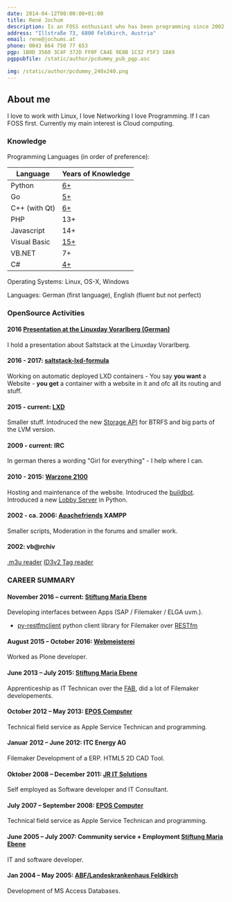 ```yaml
---
date: 2014-04-12T00:00:00+01:00
title: René Jochum
description: Is an FOSS enthusiast who has been programming since 2002, currently he loves to develop in Python and Go.
address: "Illstraße 73, 6800 Feldkirch, Austria"
email: rene@jochums.at
phone: 0043 664 750 77 653
pgp: 1B0D 3560 3C4F 372D FF0F CA4E 9E8B 1C32 F5F3 18A9
pgppubfile: /static/author/pcdummy_pub_pgp.asc

img: /static/author/pcdummy_240x240.png
---
```

## About me

I love to work with Linux, I love Networking I love Programming. If I can FOSS first. Currently my main interest is Cloud computing.

### Knowledge

Programming Languages (in order of preference):

Language      | Years of Knowledge
--------------|-------------------------------------------------------------------------
Python        |      [6+](https://github.com/pcdummy/socketrpc)
Go            |      [5+](https://github.com/pcdummy/golxml)
C++ (with Qt) |      [6+](https://github.com/pcdummy/Warzone-QML-Frontend)
PHP           |      13+
Javascript    |      14+
Visual Basic  |      [15+](http://www.vbarchiv.net/tipps/details.php?id=680)
VB.NET        |      7+
C#            |      [4+](https://github.com/pcdummy/SharpFlame)

Operating Systems: Linux, OS-X, Windows

Languages: German (first language), English (fluent but not perfect)

### OpenSource Activities

#### 2016 [Presentation at the Linuxday Vorarlberg (German)](https://www.youtube.com/watch?v=0WIyYOsSvQw)
I hold a presentation about Saltstack at the Linuxday Vorarlberg.

#### 2016 - 2017: [saltstack-lxd-formula](https://github.com/pcdummy/saltstack-lxd-formula)
Working on automatic deployed LXD containers - You say **you want** a Website - **you get** a container with a website in it and ofc all its routing and stuff.

#### 2015 - current: [LXD](https://linuxcontainers.org/lxd/)
Smaller stuff.
Intodruced the new [Storage API](https://github.com/lxc/lxd/commits?author=pcdummy) for BTRFS and big parts of the LVM version.

#### 2009 - current: IRC
In german theres a wording "Girl for everything" - I help where I can.

#### 2010 - 2015: [Warzone 2100](http://www.wz2100.net/)
Hosting and maintenance of the website.
Intodruced the [buildbot](http://buildbot.wz2100.net/).
Introduced a new [Lobby Server](https://github.com/pcdummy/wzlobbyserver-ng) in Python.

#### 2002 - ca. 2006: [Apachefriends](https://www.apachefriends.org) XAMPP
Smaller scripts, Moderation in the forums and smaller work.

#### 2002: vb@rchiv
[.m3u reader](http://www.vbarchiv.net/tipps/details.php?id=680)
[ID3v2 Tag reader](http://www.vbarchiv.net/tipps/details.php?id=676)

### CAREER SUMMARY

#### November 2016 – current: [Stiftung Maria Ebene](http://mariaebene.at)
Developing interfaces between Apps (SAP / Filemaker / ELGA uvm.).

- [py-restfmclient](https://github.com/pcdummy/py-restfmclient) python client library for Filemaker over [RESTfm](http://restfm.com)

#### August 2015 – October 2016: [Webmeisterei](https://webmeisterei.com)
Worked as Plone developer.

#### June 2013 – July 2015: [Stiftung Maria Ebene](http://mariaebene.at)
Apprenticeship as IT Technican over the [FAB](http://www.fab.at), did a lot of Filemaker developements.

#### October 2012 – May 2013: [EPOS Computer](https://www.eposcomputer.com/)
Technical field service as Apple Service Technican and programming.

#### Januar 2012 – June 2012: ITC Energy AG
Filemaker Development of a ERP.
HTML5 2D CAD Tool.

#### Oktober 2008 – December 2011: [JR IT Solutions](http://jrit.at)
Self employed as Software developer and IT Consultant.

#### July 2007 – September 2008: [EPOS Computer](https://www.eposcomputer.com/)
Technical field service as Apple Service Technican and programming.

#### June 2005 – July 2007: Community service + Employment [Stiftung Maria Ebene](http://mariaebene.at)
IT and software developer.

#### Jan 2004 – May 2005: [ABF/Landeskrankenhaus Feldkirch](http://www.lkhf.at/)
Development of MS Access Databases.
